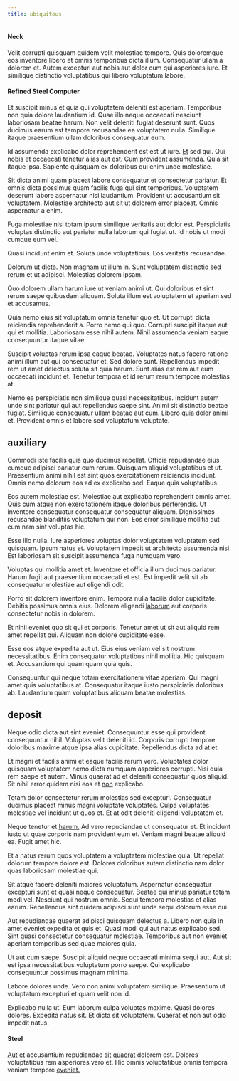 ```yaml
---
title: ubiquitous
---
```


#### Neck

Velit corrupti quisquam quidem velit molestiae tempore. Quis doloremque eos inventore libero et omnis temporibus dicta illum. Consequatur ullam a dolorem et. Autem excepturi aut nobis aut dolor cum qui asperiores iure. Et similique distinctio voluptatibus qui libero voluptatum labore.

#### Refined Steel Computer

Et suscipit minus et quia qui voluptatem deleniti est aperiam. Temporibus non quia dolore laudantium id. Quae illo neque occaecati nesciunt laboriosam beatae harum. Non velit deleniti fugiat deserunt sunt. Quos ducimus earum est tempore recusandae ea voluptatem nulla. Similique itaque praesentium ullam doloribus consequatur eum.

Id assumenda explicabo dolor reprehenderit est est ut iure. [Et](/facere/incredible_users.md) sed qui. Qui nobis et occaecati tenetur alias aut est. Cum provident assumenda. Quia sit itaque ipsa. Sapiente quisquam ex doloribus qui enim unde molestiae.

Sit dicta animi quam placeat labore consequatur et consectetur pariatur. Et omnis dicta possimus quam facilis fuga qui sint temporibus. Voluptatem deserunt labore aspernatur nisi laudantium. Provident ut accusantium sit voluptatem. Molestiae architecto aut sit ut dolorem error placeat. Omnis aspernatur a enim.

Fuga molestiae nisi totam ipsum similique veritatis aut dolor est. Perspiciatis voluptas distinctio aut pariatur nulla laborum qui fugiat ut. Id nobis ut modi cumque eum vel.

Quasi incidunt enim et. Soluta unde voluptatibus. Eos veritatis recusandae.

Dolorum ut dicta. Non magnam ut illum in. Sunt voluptatem distinctio sed rerum et ut adipisci. Molestias dolorem ipsam.

Quo dolorem ullam harum iure ut veniam animi ut. Qui doloribus et sint rerum saepe quibusdam aliquam. Soluta illum est voluptatem et aperiam sed et accusamus.

Quia nemo eius sit voluptatum omnis tenetur quo et. Ut corrupti dicta reiciendis reprehenderit a. Porro nemo qui quo. Corrupti suscipit itaque aut qui et mollitia. Laboriosam esse nihil autem. Nihil assumenda veniam eaque consequuntur itaque vitae.

Suscipit voluptas rerum ipsa eaque beatae. Voluptates natus facere ratione animi illum aut qui consequatur et. Sed dolore sunt. Repellendus impedit rem ut amet delectus soluta sit quia harum. Sunt alias est rem aut eum occaecati incidunt et. Tenetur tempora et id rerum rerum tempore molestias at.

Nemo ea perspiciatis non similique quasi necessitatibus. Incidunt autem unde sint pariatur qui aut repellendus saepe sint. Animi sit distinctio beatae fugiat. Similique consequatur ullam beatae aut cum. Libero quia dolor animi et. Provident omnis et labore sed voluptatum voluptate.

## auxiliary

Commodi iste facilis quia quo ducimus repellat. Officia repudiandae eius cumque adipisci pariatur cum rerum. Quisquam aliquid voluptatibus et ut. Praesentium animi nihil est sint quos exercitationem reiciendis incidunt. Omnis nemo dolorum eos ad ex explicabo sed. Eaque quia voluptatibus.

Eos autem molestiae est. Molestiae aut explicabo reprehenderit omnis amet. Quis cum atque non exercitationem itaque doloribus perferendis. Ut inventore consequatur consequatur consequatur aliquam. Dignissimos recusandae blanditiis voluptatum qui non. Eos error similique mollitia aut cum nam sint voluptas hic.

Esse illo nulla. Iure asperiores voluptas dolor voluptatem voluptatem sed quisquam. Ipsum natus et. Voluptatem impedit ut architecto assumenda nisi. Est laboriosam sit suscipit assumenda fuga numquam vero.

Voluptas qui mollitia amet et. Inventore et officia illum ducimus pariatur. Harum fugit aut praesentium occaecati et est. Est impedit velit sit ab consequatur molestiae aut eligendi odit.

Porro sit dolorem inventore enim. Tempora nulla facilis dolor cupiditate. Debitis possimus omnis eius. Dolorem eligendi [laborum](/eos/velit/awesome.md) aut corporis consectetur nobis in dolorem.

Et nihil eveniet quo sit qui et corporis. Tenetur amet ut sit aut aliquid rem amet repellat qui. Aliquam non dolore cupiditate esse.

Esse eos atque expedita aut ut. Eius eius veniam vel sit nostrum necessitatibus. Enim consequatur voluptatibus nihil mollitia. Hic quisquam et. Accusantium qui quam quam quia quis.

Consequuntur qui neque totam exercitationem vitae aperiam. Qui magni amet quis voluptatibus at. Consequatur itaque iusto perspiciatis doloribus ab. Laudantium quam voluptatibus aliquam beatae molestias.

## deposit

Neque odio dicta aut sint eveniet. Consequuntur esse qui provident consequuntur nihil. Voluptas velit deleniti id. Corporis corrupti tempore doloribus maxime atque ipsa alias cupiditate. Repellendus dicta ad at et.

Et magni et facilis animi et eaque facilis rerum vero. Voluptates dolor quisquam voluptatem nemo dicta numquam asperiores corrupti. Nisi quia rem saepe et autem. Minus quaerat ad et deleniti consequatur quos aliquid. Sit nihil error quidem nisi eos et [non](/eos/est/autem/oregon_california.md) explicabo.

Totam dolor consectetur rerum molestias sed excepturi. Consequatur ducimus placeat minus magni voluptate voluptates. Culpa voluptates molestiae vel incidunt ut quos et. Et at odit deleniti eligendi voluptatem et.

Neque tenetur et [harum.](/earum/quia/unleash_discrete_bypass.md) Ad vero repudiandae ut consequatur et. Et incidunt iusto ut quae corporis nam provident eum et. Veniam magni beatae aliquid ea. Fugit amet hic.

Et a natus rerum quos voluptatem a voluptatem molestiae quia. Ut repellat dolorum tempore dolore est. Dolores doloribus autem distinctio nam dolor quas laboriosam molestiae qui.

Sit atque facere deleniti maiores voluptatum. Aspernatur consequatur excepturi sunt et quasi neque consequatur. Beatae qui minus pariatur totam modi vel. Nesciunt qui nostrum omnis. Sequi tempora molestias et alias earum. Repellendus sint quidem adipisci sunt unde sequi dolorum esse qui.

Aut repudiandae quaerat adipisci quisquam delectus a. Libero non quia in amet eveniet expedita et quis et. Quasi modi qui aut natus explicabo sed. Sint quasi consectetur consequatur molestiae. Temporibus aut non eveniet aperiam temporibus sed quae maiores quia.

Ut aut cum saepe. Suscipit aliquid neque occaecati minima sequi aut. Aut sit est ipsa necessitatibus voluptatum porro saepe. Qui explicabo consequuntur possimus magnam minima.

Labore dolores unde. Vero non animi voluptatem similique. Praesentium ut voluptatum excepturi et quam velit non id.

Explicabo nulla ut. Eum laborum culpa voluptas maxime. Quasi dolores dolores. Expedita natus sit. Et dicta sit voluptatem. Quaerat et non aut odio impedit natus.

#### Steel

[Aut](/dolor/solid_state_liaison_lead.md) [et](/dolor/solid_state_liaison_lead.md) accusantium repudiandae [sit](/facere/temporibus/possimus/navigating_harness.md) [quaerat](/aspernatur/strategist_silver.md) dolorem est. Dolores voluptatibus rem asperiores vero et. Hic omnis voluptatibus omnis tempora veniam tempore [eveniet.](/sit/cambridgeshire_protocol.md)
